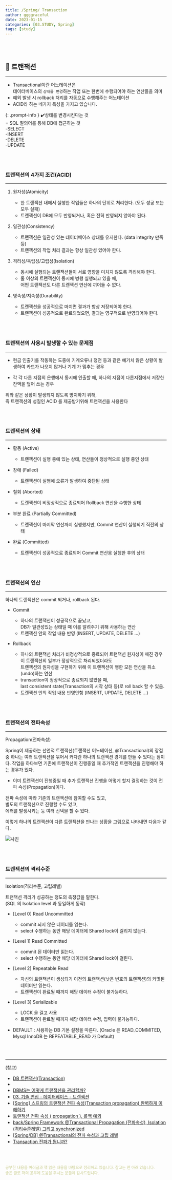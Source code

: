 ```yaml
---
title: /Spring/ Transaction
author: ggggraceful
date: 2023-01-15
categories: [03.STUDY, Spring]
tags: [study]
---
```


<br/>
<br/>

## 📌 트랜잭션

---

- Transactional이란 어노테이션은  
  데이터베이스의 ```상태를 변경```하는 작업 또는 한번에 수행되어야 하는 연산들을 의미
- 예외 발생 시 rollback 처리를 자동으로 수행해주는 어노테이션
- ACID라 하는 네가지 특성을 가지고 있습니다.

{: .prompt-info }
✔️상태를 변경시킨다는 것  
= SQL 질의어를 통해 DB에 접근하는 것  
-SELECT  
-INSERT  
-DELETE  
-UPDATE  

<br/>
<br/>

### 트랜잭션의 4가지 조건(ACID)

---

1. 원자성(Atomicity) 
   - 한 트랜잭션 내에서 실행한 작업들은 하나의 단위로 처리한다.  (모두 성공 또는 모두 실패)  
   - 트랜잭션이 DB에 모두 반영되거나, 혹은 전혀 반영되지 않아야 된다.

2. 일관성(Consistency)
   - 트랜잭션은 일관성 있는 데이터베이스 상태를 유지한다.  (data integrity 만족 등)
   - 트랜잭션의 작업 처리 결과는 항상 일관성 있어야 한다.

3. 격리성/독립성/고립성(Isolation)
   - 동시에 실행되는 트랜잭션들이 서로 영향을 미치지 않도록 격리해야 한다.
   - 둘 이상의 트랜잭션이 동시에 병행 실행되고 있을 때,   
     어떤 트랜잭션도 다른 트랜잭션 연산에 끼어들 수 없다.

4. 영속성/지속성(Durability)
   - 트랜잭션을 성공적으로 마치면 결과가 항상 저장되어야 한다.
   - 트랜잭션이 성공적으로 완료되었으면, 결과는 영구적으로 반영되어야 한다.

<br/>
<br/>

### 트랜잭션의 사용시 발생할 수 있는 문제점

---

- 현금 인출기를 작동하는 도중에 기계오류나 정전 등과 같은 예기치 않은 상황이 발생하여 카드가 나오지 않거나 기계
  가 멈추는 경우

- 각 각 다른 지점의 은행에서 동시에 인출할 때, 하나의 지점이 다른지점에서 저장한 잔액을 덮어 쓰는 경우

위와 같은 상황이 발생되지 않도록 방지하기 위해,  
즉 트랜잭션의 성질인 ACID 를 제공받기위해 트랜잭션을 사용한다

<br/>
<br/>

### 트랜잭션의 상태

---

- 활동 (Active)
    - 트랜잭션이 실행 중에 있는 상태, 연산들이 정상적으로 실행 중인 상태

- 장애 (Failed)
    - 트랜잭션이 실행에 오류가 발생하여 중단된 상태

- 철회 (Aborted)
    - 트랜잭션이 비정상적으로 종료되어 Rollback 연산을 수행한 상태

- 부분 완료 (Partially Committed)
    - 트랜잭션이 마지막 연산까지 실행했지만, Commit 연산이 실행되기 직전의 상태

- 완료 (Committed)
    - 트랜잭션이 성공적으로 종료되어 Commit 연산응 실행한 후의 상태

<br/>
<br/>

### 트랜잭션의 연산

---

하나의 트랜잭션은 commit 되거나, rollback 된다.

- Commit
    - 하나의 트랜잭션이 성공적으로 끝났고,   
      DB가 일관성있는 상태일 때 이를 알려주기 위해 사용하는 연산
    - 트랜잭션 안의 작업 내용 반영 (INSERT, UPDATE, DELETE ...)

- Rollback
    - 하나의 트랜잭션 처리가 비정상적으로 종료되어 트랜잭션 원자성이 깨진 경우  
      이 트랜잭션의 일부가 정상적으로 처리되었더라도  
      트랜잭션의 원자성을 구현하기 위해 이 트랜잭션이 행한 모든 연산을 취소(undo)하는 연산
    - transaction이 정상적으로 종료되지 않았을 때,  
      last consistent state(Transaction의 시작 상태 등)로 roll back 할 수 있음.
    - 트랜잭션 안의 작업 내용 반영안함 (INSERT, UPDATE, DELETE ...)

<br/>
<br/>

### 트랜잭션의 전파속성

---

Propagation(전파속성)

Spring이 제공하는 선언적 트랜잭션(트랜잭션 어노테이션, @Transactional)의 장점 중 하나는 여러 트랜잭션을 묶어서 커다란 하나의 트랜잭션 경계를 만들 수 있다는 점이다. 작업을 하다보면 기존에 트랜잭션이 진행중일 때 추가적인 트랜잭션을 진행해야 하는 경우가 있다.   
 
- 이미 트랜잭션이 진행중일 때 추가 트랜잭션 진행을 어떻게 할지 결정하는 것이 전파 속성(Propagation)이다.  

전파 속성에 따라 기존의 트랜잭션에 참여할 수도 있고,  
별도의 트랜잭션으로 진행할 수도 있고,  
에러를 발생시키는 등 여러 선택을 할 수 있다.  

이렇게 하나의 트랜잭션이 다른 트랜잭션을 만나는 상황을 그림으로 나타내면 다음과 같다.

![사진](https://user-images.githubusercontent.com/109974940/213606987-037be3a1-b2ba-4002-a0a8-fe7f3d93e9e9.png)


<br/>
<br/>

### 트랜잭션의 격리수준

---

Isolation(격리수준, 고립레벨)

트랜잭션 격리가 성공하는 정도의 측정값을 말한다.  
(SQL 의 Isolation level 과 동일하게 동작)

- [Level 0] Read Uncommitted
  - commit 되지 않은 데이터를 읽는다.
  - select 수행하는 동안 해당 데이터에 Shared lock이 걸리지 않는다.

- [Level 1] Read Committed
  - commit 된 데이터만 읽는다.
  - select 수행하는 동안 해당 데이터에 Shared lock이 걸린다. 

- [Level 2] Repeatable Read
  - 자신의 트랜잭션이 생성되기 이전의 트랜잭션(낮은 번호의 트랜잭션)의 커밋된 데이터만 읽는다.
  - 트랜잭션이 완료될 때까지 해당 데이터 수정이 불가능하다.

- [Level 3] Serializable
  - LOCK 을 걸고 사용
  - 트랜잭션이 완료될 때까지 해당 데이터 수정, 입력이 불가능하다.

- DEFAULT : 사용하는 DB 기본 설정을 따른다. (Oracle 은 READ_COMMITED, Mysql InnoDB 는 REPEATABLE_READ 가 Default)

<br/>
<br/>

---

(참고)

- [DB 트랜잭션(Transaction)](https://kafcamus.tistory.com/30)
- [](https://github.com/gyoogle/tech-interview-for-developer/blob/master/Computer%20Science/Database/Transaction.md)
- [DBMS는 어떻게 트랜잭션을 관리할까?](https://d2.naver.com/helloworld/407507)
- [03. 기술 면접 - 데이터베이스 - 트랜잭션](https://theheydaze.tistory.com/582)
- [[Spring] 스프링의 트랜잭션 전파 속성(Transaction propagation) 완벽하게 이해하기](https://mangkyu.tistory.com/269)
- [트랜잭션 전파 속성 ( propagation ), 롤백 예외](https://happyer16.tistory.com/entry/%ED%8A%B8%EB%9E%9C%EC%9E%AD%EC%85%98-%EC%A0%84%ED%8C%8C-%EC%86%8D%EC%84%B1-propagation-%EB%A1%A4%EB%B0%B1-%EC%98%88%EC%99%B8)
- [back/Spring Framework @Transactional Propagation (전파속성), Isolation (격리수준레벨) 그리고 synchronized](https://developyo.tistory.com/250)
- [[Spring/DB] @Transactional의 전파 속성과 고립 레벨](https://velog.io/@ej_shin/SpringDB-Transactional%EC%9D%98-%EC%A0%84%ED%8C%8C-%EC%86%8D%EC%84%B1%EA%B3%BC-%EA%B3%A0%EB%A6%BD-%EB%A0%88%EB%B2%A8)
- [Transaction 전파가 뭡니까?](https://velog.io/@myspy/Transaction-%EC%A0%84%ED%8C%8C%EA%B0%80-%EB%AD%A1%EB%8B%88%EA%B9%8C)

<br/>
<br/>

<span style="font-size: 12px; color:  #cbce91"> 공부한 내용을 여러글과 책 읽은 내용을 바탕으로 정리하고 있습니다. 참고는 맨 아래 있습니다.</span>  
<span style="font-size: 12px; color:  #cbce91"> 좋은 글로 저의 공부에 도움을 주시는 분들께 감사드립니다. </span>

<!--

❤️면접예상질문 ❤️

-->
